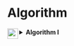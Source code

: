 # Algorithm

<details>
    <summary>
    <img src="https://assets.leetcode.com/static_assets/others/algorithm_I.png" height="24" align="left">
    <b>Algorithm I</b>
    </summary>
    <h1>Algorithm I</h1>

In mathematics and computer science, an algorithm is defined as a process or set of rules to be followed in calculations or other problem-solving operations. This practical method is often used in calculations, data processing, and automatic reasoning because it contains clear and concise instructions and can be executed in limited time and space complexities.
    
<h2>Day 1 - Binary Search</h2>

</details>
